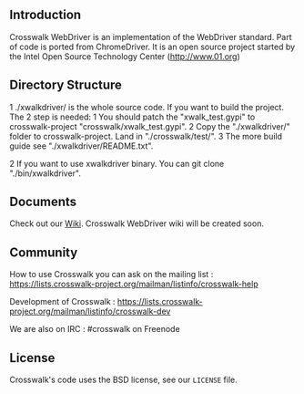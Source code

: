 ## Introduction

Crosswalk WebDriver is an implementation of the WebDriver standard. Part of code is ported from ChromeDriver.
It is an open source project started by the Intel Open Source Technology Center
(http://www.01.org)

## Directory Structure
1 ./xwalkdriver/ is the whole source code. If you want to build the project. The 2 step is needed:
  1 You should patch the "xwalk_test.gypi" to crosswalk-project "crosswalk/xwalk_test.gypi". 
  2 Copy the "./xwalkdriver/" folder to crosswalk-project. Land in "./crosswalk/test/".
  3 The more build guide see "./xwalkdriver/README.txt".

2 If you want to use xwalkdriver binary. You can git clone "./bin/xwalkdriver".

## Documents

Check out our [Wiki](http://crosswalk-project.org/#wiki). Crosswalk WebDriver wiki will be created soon.

## Community

How to use Crosswalk you can ask on the mailing list : https://lists.crosswalk-project.org/mailman/listinfo/crosswalk-help

Development of Crosswalk : https://lists.crosswalk-project.org/mailman/listinfo/crosswalk-dev

We are also on IRC : #crosswalk on Freenode

## License

Crosswalk's code uses the BSD license, see our `LICENSE` file.

